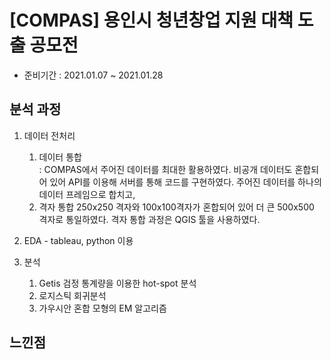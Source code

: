 # [COMPAS] 용인시 청년창업 지원 대책 도출 공모전

- 준비기간 : 2021.01.07 ~ 2021.01.28

## 분석 과정 

1. 데이터 전처리
    1) 데이터 통합 <br>
        : COMPAS에서 주어진 데이터를 최대한 활용하였다. 비공개 데이터도 혼합되어 있어 API를 이용해 서버를 통해 코드를 구현하였다.
           주어진 데이터를 하나의 데이터 프레임으로 합치고,
    2) 격자 통합
      250x250 격자와 100x100격자가 혼합되어 있어 더 큰 500x500 격자로 통일하였다.
      격자 통합 과정은 QGIS 툴을 사용하였다.
    
3. EDA - tableau, python 이용
4. 분석
    1) Getis 검정 통계량을 이용한 hot-spot 분석
    2) 로지스틱 회귀분석
    3) 가우시안 혼합 모형의 EM 알고리즘


## 느낀점

